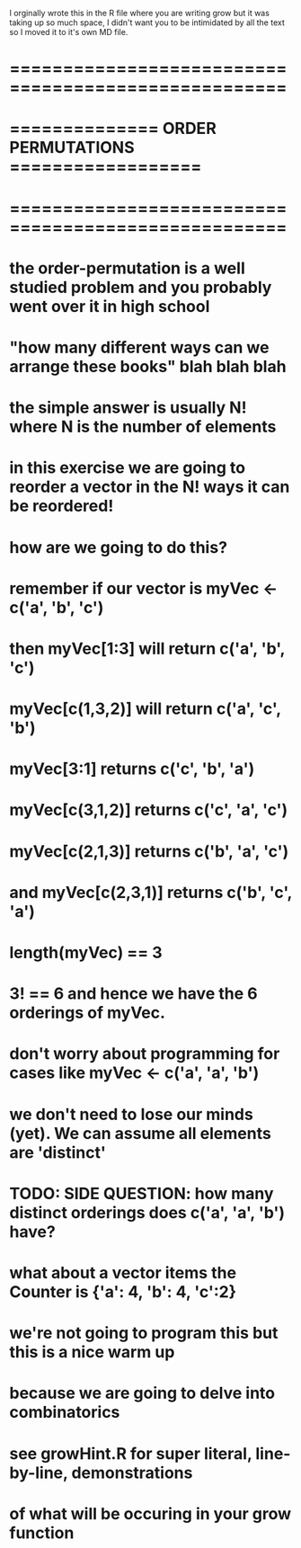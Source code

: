 I orginally wrote this in the R file where you are writing grow but it was taking 
up so much space, I didn't want you to be intimidated by all the text so I moved
it to it's own MD file. 

# ==================================================== #
# ============== ORDER PERMUTATIONS ================== #
# ==================================================== #


# the order-permutation is a well studied problem and you probably went over it in high school
# "how many different ways can we arrange these books" blah blah blah

# the simple answer is usually N! where N is the number of elements 

# in this exercise we are going to reorder a vector in the N! ways it can be reordered!
# how are we going to do this?

# remember if our vector is myVec <- c('a', 'b', 'c')
# then myVec[1:3] will return c('a', 'b', 'c')
# myVec[c(1,3,2)] will return c('a', 'c', 'b')
# myVec[3:1] returns c('c', 'b', 'a')
# myVec[c(3,1,2)] returns c('c', 'a', 'c')
# myVec[c(2,1,3)] returns c('b', 'a', 'c')
# and myVec[c(2,3,1)] returns c('b', 'c', 'a')

# length(myVec) == 3
# 3! == 6 and hence we have the 6 orderings of myVec. 

# don't worry about programming for cases like myVec <- c('a', 'a', 'b')
# we don't need to lose our minds (yet). We can assume all elements are 'distinct'

# TODO: SIDE QUESTION: how many distinct orderings does c('a', 'a', 'b') have?
# what about a vector items the Counter is {'a': 4, 'b': 4, 'c':2} 
# we're not going to program this but this is a nice warm up 
# because we are going to delve into combinatorics 


# see growHint.R for super literal, line-by-line, demonstrations 
# of what will be occuring in your grow function